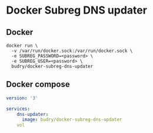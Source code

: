 # Docker Subreg DNS updater

## Docker

```shell script
docker run \
  -v /var/run/docker.sock:/var/run/docker.sock \
  -e SUBREG_PASSWORD=<password> \
  -e SUBREG_USER=<password> \ 
  budry/docker-subreg-dns-updater 
```

## Docker compose

```yaml
version: '3'

services:
    dns-updater:
      image: budry/docker-subreg-dns-updater
    vol

```